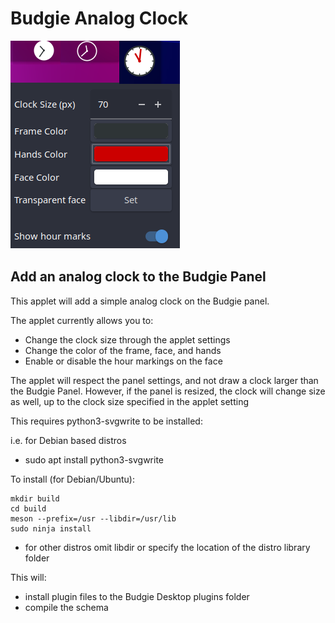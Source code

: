 # Budgie Analog Clock

![Screenshot](images/clock.png?raw=true)

## Add an analog clock to the Budgie Panel

This applet will add a simple analog clock on the Budgie panel. 

The applet currently allows you to:
* Change the clock size through the applet settings
* Change the color of the frame, face, and hands
* Enable or disable the hour markings on the face

The applet will respect the panel settings, and not draw a clock larger than
the Budgie Panel.  However, if the panel is resized, the clock will change size
as well, up to the clock size specified in the applet setting

This requires python3-svgwrite to be installed:

i.e. for Debian based distros
* sudo apt install python3-svgwrite

To install (for Debian/Ubuntu):

    mkdir build
    cd build
    meson --prefix=/usr --libdir=/usr/lib
    sudo ninja install

* for other distros omit libdir or specify the location of the distro library folder

This will:
* install plugin files to the Budgie Desktop plugins folder
* compile the schema
